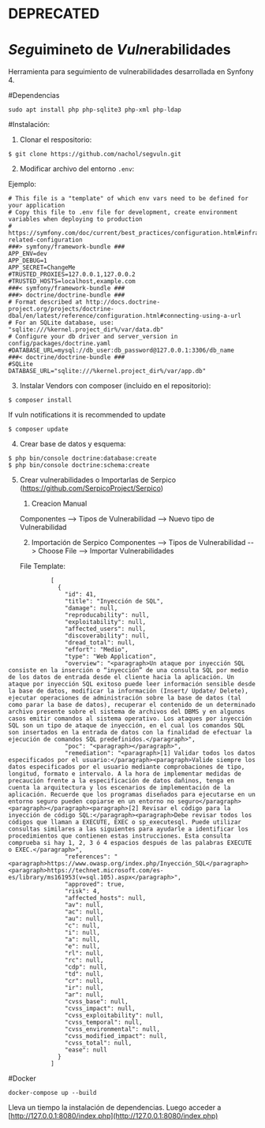 # DEPRECATED

*Seg*uimineto de *Vuln*erabilidades
=========================================

Herramienta para seguimiento de vulnerabilidades desarrollada en Synfony 4.

#Dependencias

```sudo apt install php php-sqlite3 php-xml php-ldap```
	
#Instalación:

1. Clonar el respositorio:

```
$ git clone https://github.com/nachol/segvuln.git
```

2. Modificar archivo del entorno ```.env```:

Ejemplo:

```
# This file is a "template" of which env vars need to be defined for your application
# Copy this file to .env file for development, create environment variables when deploying to production
# https://symfony.com/doc/current/best_practices/configuration.html#infrastructure-related-configuration
###> symfony/framework-bundle ###
APP_ENV=dev
APP_DEBUG=1
APP_SECRET=ChangeMe
#TRUSTED_PROXIES=127.0.0.1,127.0.0.2
#TRUSTED_HOSTS=localhost,example.com
###< symfony/framework-bundle ###
###> doctrine/doctrine-bundle ###
# Format described at http://docs.doctrine-project.org/projects/doctrine-dbal/en/latest/reference/configuration.html#connecting-using-a-url
# For an SQLite database, use: "sqlite:///%kernel.project_dir%/var/data.db"
# Configure your db driver and server_version in config/packages/doctrine.yaml
#DATABASE_URL=mysql://db_user:db_password@127.0.0.1:3306/db_name
###< doctrine/doctrine-bundle ###
#SQLite
DATABASE_URL="sqlite:///%kernel.project_dir%/var/app.db"
```

3. Instalar Vendors con composer (incluido en el repositorio):

```
$ composer install
```

If vuln notifications it is recommended to update

```
$ composer update  
```

4. Crear base de datos y esquema:

```	
$ php bin/console doctrine:database:create
$ php bin/console doctrine:schema:create
```	

5. Crear vulnerabilidades o Importarlas de Serpico (https://github.com/SerpicoProject/Serpico)
	
	1. Creacion Manual

	Componentes --> Tipos de Vulnerabilidad --> Nuevo tipo de Vulnerabilidad

	2. Importación de Serpico
		Componentes --> Tipos de Vulnerabilidad --> Choose File --> Importar Vulnerabilidades


	File Template:

```		
		    [
		      {
		        "id": 41,
		        "title": "Inyección de SQL",
		        "damage": null,
		        "reproducability": null,
		        "exploitability": null,
		        "affected_users": null,
		        "discoverability": null,
		        "dread_total": null,
		        "effort": "Medio",
		        "type": "Web Application",
		        "overview": "<paragraph>Un ataque por inyección SQL consiste en la inserción o “inyección” de una consulta SQL por medio de los datos de entrada desde el cliente hacia la aplicación. Un ataque por inyección SQL exitoso puede leer información sensible desde la base de datos, modificar la información (Insert/ Update/ Delete), ejecutar operaciones de administración sobre la base de datos (tal como parar la base de datos), recuperar el contenido de un determinado archivo presente sobre el sistema de archivos del DBMS y en algunos casos emitir comandos al sistema operativo. Los ataques por inyección SQL son un tipo de ataque de inyección, en el cual los comandos SQL son insertados en la entrada de datos con la finalidad de efectuar la ejecución de comandos SQL predefinidos.</paragraph>",
		        "poc": "<paragraph></paragraph>",
		        "remediation": "<paragraph>[1] Validar todos los datos especificados por el usuario:</paragraph><paragraph>Valide siempre los datos especificados por el usuario mediante comprobaciones de tipo, longitud, formato e intervalo. A la hora de implementar medidas de precaución frente a la especificación de datos dañinos, tenga en cuenta la arquitectura y los escenarios de implementación de la aplicación. Recuerde que los programas diseñados para ejecutarse en un entorno seguro pueden copiarse en un entorno no seguro</paragraph><paragraph></paragraph><paragraph>[2] Revisar el código para la inyección de código SQL:</paragraph><paragraph>Debe revisar todos los códigos que llaman a EXECUTE, EXEC o sp_executesql. Puede utilizar consultas similares a las siguientes para ayudarle a identificar los procedimientos que contienen estas instrucciones. Esta consulta comprueba si hay 1, 2, 3 ó 4 espacios después de las palabras EXECUTE o EXEC.</paragraph>",
		        "references": "<paragraph>https://www.owasp.org/index.php/Inyección_SQL</paragraph><paragraph>https://technet.microsoft.com/es-es/library/ms161953(v=sql.105).aspx</paragraph>",
		        "approved": true,
		        "risk": 4,
		        "affected_hosts": null,
		        "av": null,
		        "ac": null,
		        "au": null,
		        "c": null,
		        "i": null,
		        "a": null,
		        "e": null,
		        "rl": null,
		        "rc": null,
		        "cdp": null,
		        "td": null,
		        "cr": null,
		        "ir": null,
		        "ar": null,
		        "cvss_base": null,
		        "cvss_impact": null,
		        "cvss_exploitability": null,
		        "cvss_temporal": null,
		        "cvss_environmental": null,
		        "cvss_modified_impact": null,
		        "cvss_total": null,
		        "ease": null
		      }
	  	    ]
```


#Docker
```
docker-compose up --build
```
Lleva un tiempo la instalación de dependencias. Luego acceder a [http://127.0.0.1:8080/index.php](http://127.0.0.1:8080/index.php)
